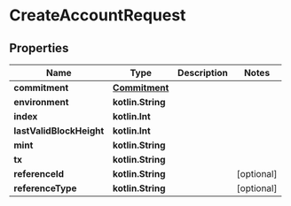 
# CreateAccountRequest

## Properties
Name | Type | Description | Notes
------------ | ------------- | ------------- | -------------
**commitment** | [**Commitment**](Commitment.md) |  | 
**environment** | **kotlin.String** |  | 
**index** | **kotlin.Int** |  | 
**lastValidBlockHeight** | **kotlin.Int** |  | 
**mint** | **kotlin.String** |  | 
**tx** | **kotlin.String** |  | 
**referenceId** | **kotlin.String** |  |  [optional]
**referenceType** | **kotlin.String** |  |  [optional]



